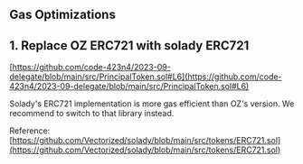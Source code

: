 ## Gas Optimizations

## 1. Replace OZ ERC721 with solady ERC721

[https://github.com/code-423n4/2023-09-delegate/blob/main/src/PrincipalToken.sol#L6](https://github.com/code-423n4/2023-09-delegate/blob/main/src/PrincipalToken.sol#L6)

Solady's ERC721 implementation is more gas efficient than OZ's version. We recommend to switch to that library instead.

Reference:
[https://github.com/Vectorized/solady/blob/main/src/tokens/ERC721.sol](https://github.com/Vectorized/solady/blob/main/src/tokens/ERC721.sol)
